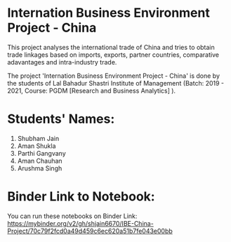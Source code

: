 # Internation Business Environment Project - China

This project analyses the international trade of China and tries to obtain trade linkages based on imports, exports, partner countries, comparative adavantages and intra-industry trade.

The project 'Internation Business Environment Project - China' is done by the students of Lal Bahadur Shastri Institute of Management (Batch: 2019 - 2021, Course: PGDM [Research and Business Analytics] ).

# Students' Names:
1. Shubham Jain
2. Aman Shukla
3. Parthi Gangvany
4. Aman Chauhan
5. Arushma Singh

# Binder Link to Notebook:
You can run these notebooks on Binder Link: https://mybinder.org/v2/gh/shjain6670/IBE-China-Project/70c79f2fcd0a49d459c6ec620a51b7fe043e00bb
